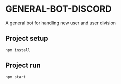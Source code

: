 # GENERAL-BOT-DISCORD
A general bot for handling new user and user division

## Project setup
```
npm install
```

## Project run
```
npm start
```